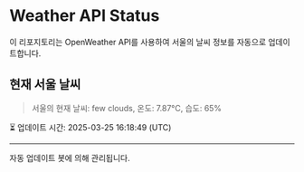 
# Weather API Status

이 리포지토리는 OpenWeather API를 사용하여 서울의 날씨 정보를 자동으로 업데이트합니다.

## 현재 서울 날씨
> 서울의 현재 날씨: few clouds, 온도: 7.87°C, 습도: 65%

⏳ 업데이트 시간: 2025-03-25 16:18:49 (UTC)

---
자동 업데이트 봇에 의해 관리됩니다.
